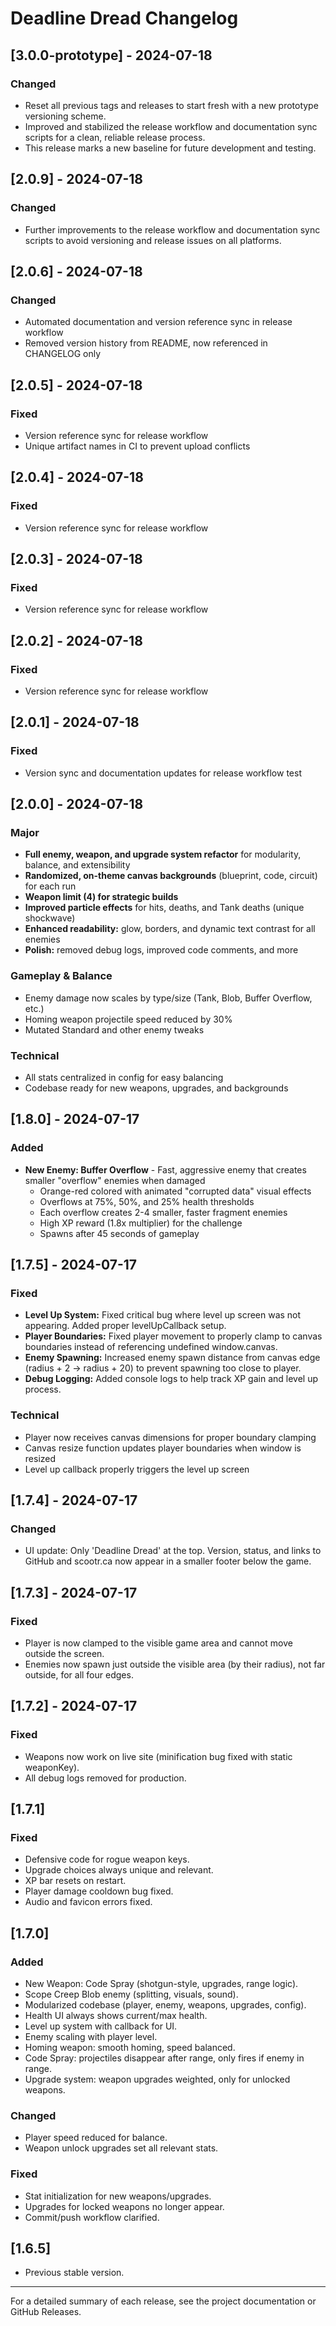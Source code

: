 # Deadline Dread Changelog

## [3.0.0-prototype] - 2024-07-18
### Changed
- Reset all previous tags and releases to start fresh with a new prototype versioning scheme.
- Improved and stabilized the release workflow and documentation sync scripts for a clean, reliable release process.
- This release marks a new baseline for future development and testing.

## [2.0.9] - 2024-07-18
### Changed
- Further improvements to the release workflow and documentation sync scripts to avoid versioning and release issues on all platforms.

## [2.0.6] - 2024-07-18
### Changed
- Automated documentation and version reference sync in release workflow
- Removed version history from README, now referenced in CHANGELOG only

## [2.0.5] - 2024-07-18
### Fixed
- Version reference sync for release workflow
- Unique artifact names in CI to prevent upload conflicts

## [2.0.4] - 2024-07-18
### Fixed
- Version reference sync for release workflow

## [2.0.3] - 2024-07-18
### Fixed
- Version reference sync for release workflow

## [2.0.2] - 2024-07-18
### Fixed
- Version reference sync for release workflow

## [2.0.1] - 2024-07-18
### Fixed
- Version sync and documentation updates for release workflow test

## [2.0.0] - 2024-07-18
### Major
- **Full enemy, weapon, and upgrade system refactor** for modularity, balance, and extensibility
- **Randomized, on-theme canvas backgrounds** (blueprint, code, circuit) for each run
- **Weapon limit (4) for strategic builds**
- **Improved particle effects** for hits, deaths, and Tank deaths (unique shockwave)
- **Enhanced readability:** glow, borders, and dynamic text contrast for all enemies
- **Polish:** removed debug logs, improved code comments, and more

### Gameplay & Balance
- Enemy damage now scales by type/size (Tank, Blob, Buffer Overflow, etc.)
- Homing weapon projectile speed reduced by 30%
- Mutated Standard and other enemy tweaks

### Technical
- All stats centralized in config for easy balancing
- Codebase ready for new weapons, upgrades, and backgrounds

## [1.8.0] - 2024-07-17
### Added
- **New Enemy: Buffer Overflow** - Fast, aggressive enemy that creates smaller "overflow" enemies when damaged
  - Orange-red colored with animated "corrupted data" visual effects
  - Overflows at 75%, 50%, and 25% health thresholds
  - Each overflow creates 2-4 smaller, faster fragment enemies
  - High XP reward (1.8x multiplier) for the challenge
  - Spawns after 45 seconds of gameplay

## [1.7.5] - 2024-07-17
### Fixed
- **Level Up System:** Fixed critical bug where level up screen was not appearing. Added proper levelUpCallback setup.
- **Player Boundaries:** Fixed player movement to properly clamp to canvas boundaries instead of referencing undefined window.canvas.
- **Enemy Spawning:** Increased enemy spawn distance from canvas edge (radius + 2 → radius + 20) to prevent spawning too close to player.
- **Debug Logging:** Added console logs to help track XP gain and level up process.

### Technical
- Player now receives canvas dimensions for proper boundary clamping
- Canvas resize function updates player boundaries when window is resized
- Level up callback properly triggers the level up screen

## [1.7.4] - 2024-07-17
### Changed
- UI update: Only 'Deadline Dread' at the top. Version, status, and links to GitHub and scootr.ca now appear in a smaller footer below the game.

## [1.7.3] - 2024-07-17
### Fixed
- Player is now clamped to the visible game area and cannot move outside the screen.
- Enemies now spawn just outside the visible area (by their radius), not far outside, for all four edges.

## [1.7.2] - 2024-07-17
### Fixed
- Weapons now work on live site (minification bug fixed with static weaponKey).
- All debug logs removed for production.

## [1.7.1]
### Fixed
- Defensive code for rogue weapon keys.
- Upgrade choices always unique and relevant.
- XP bar resets on restart.
- Player damage cooldown bug fixed.
- Audio and favicon errors fixed.

## [1.7.0]
### Added
- New Weapon: Code Spray (shotgun-style, upgrades, range logic).
- Scope Creep Blob enemy (splitting, visuals, sound).
- Modularized codebase (player, enemy, weapons, upgrades, config).
- Health UI always shows current/max health.
- Level up system with callback for UI.
- Enemy scaling with player level.
- Homing weapon: smooth homing, speed balanced.
- Code Spray: projectiles disappear after range, only fires if enemy in range.
- Upgrade system: weapon upgrades weighted, only for unlocked weapons.

### Changed
- Player speed reduced for balance.
- Weapon unlock upgrades set all relevant stats.

### Fixed
- Stat initialization for new weapons/upgrades.
- Upgrades for locked weapons no longer appear.
- Commit/push workflow clarified.

## [1.6.5]
- Previous stable version.

---

For a detailed summary of each release, see the project documentation or GitHub Releases. 